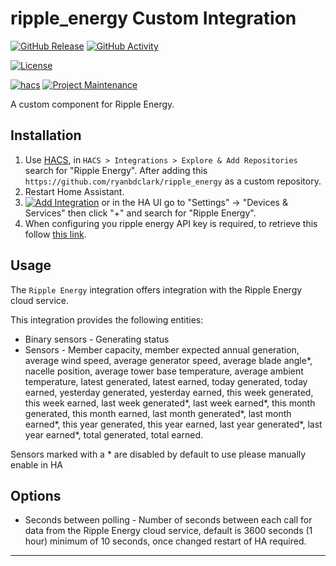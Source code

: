 # ripple_energy Custom Integration

[![GitHub Release][releases-shield]][releases]
[![GitHub Activity][commits-shield]][commits]

[![License][license-shield]][license]

[![hacs][hacsbadge]][hacs]
[![Project Maintenance][maintenance-shield]][user_profile]

A custom component for Ripple Energy.

## Installation

1. Use [HACS](https://hacs.xyz/docs/setup/download), in `HACS > Integrations > Explore & Add Repositories` search for "Ripple Energy". After adding this `https://github.com/ryanbdclark/ripple_energy` as a custom repository.
2. Restart Home Assistant.
3. [![Add Integration][add-integration-badge]][add-integration] or in the HA UI go to "Settings" -> "Devices & Services" then click "+" and search for "Ripple Energy".
4. When configuring you ripple energy API key is required, to retrieve this follow [this link](https://community.rippleenergy.com/new-feature-requests-yyqtfatb/post/ripple-api-yH0cTzuQ4GJMaYV).


<!---->

## Usage

The `Ripple Energy` integration offers integration with the Ripple Energy cloud service.

This integration provides the following entities:

- Binary sensors - Generating status
- Sensors - Member capacity, member expected annual generation, average wind speed, average generator speed, average blade angle*, nacelle position, average tower base temperature, average ambient temperature, latest generated, latest earned, today generated, today earned, yesterday generated, yesterday earned, this week generated, this week earned, last week generated*, last week earned*, this month generated, this month earned, last month generated*, last month earned*, this year generated, this year earned, last year generated*, last year earned*, total generated, total earned.

Sensors marked with a * are disabled by default to use please manually enable in HA

## Options

- Seconds between polling - Number of seconds between each call for data from the Ripple Energy cloud service, default is 3600 seconds (1 hour) minimum of 10 seconds, once changed restart of HA required.

---

[commits-shield]: https://img.shields.io/github/commit-activity/w/ryanbdclark/ripple_energy?style=for-the-badge
[commits]: https://github.com/ryanbdclark/ripple_energy/commits/main
[hacs]: https://github.com/hacs/integration
[hacsbadge]: https://img.shields.io/badge/HACS-Custom-orange.svg?style=for-the-badge
[license]: LICENSE
[license-shield]: https://img.shields.io/github/license/ryanbdclark/ripple_energy.svg?style=for-the-badge
[maintenance-shield]: https://img.shields.io/badge/maintainer-Ryan%20Clark%20%40ryanbdclark-blue.svg?style=for-the-badge
[releases-shield]: https://img.shields.io/github/release/ryanbdclark/ripple_energy.svg?style=for-the-badge
[releases]: https://github.com/ryanbdclark/ripple_energy/releases
[user_profile]: https://github.com/ryanbdclark
[add-integration]: https://my.home-assistant.io/redirect/config_flow_start?domain=ripple_energy
[add-integration-badge]: https://my.home-assistant.io/badges/config_flow_start.svg
